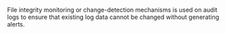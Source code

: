 File integrity monitoring or change-detection mechanisms is used on audit logs to ensure that existing log data cannot be changed without generating alerts.
